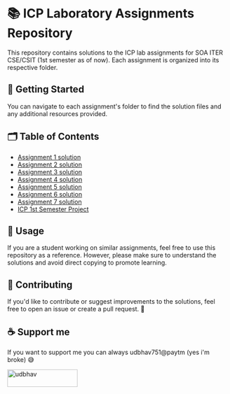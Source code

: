 # 📚 ICP Laboratory Assignments Repository

This repository contains solutions to the ICP lab assignments for SOA ITER CSE/CSIT (1st semester as of now). Each assignment is organized into its respective folder.

## 🚀 Getting Started

You can navigate to each assignment's folder to find the solution files and any additional resources provided.

## 🗂️ Table of Contents

- [Assignment 1 solution](Assignment1/src)
- [Assignment 2 solution](Assignment2/src)
- [Assignment 3 solution](Assignment3/)
- [Assignment 4 solution](Assignment4/)
- [Assignment 5 solution](Assignment5/)
- [Assignment 6 solution](Assignment6/)
- [Assignment 7 solution](Assignment7/)
- [ICP 1st Semester Project](https://github.com/Udbhav227/College-Assignments/tree/5479cd1e21d903e2d58c056e0bbb439c6115dca1/ICP%20Sem%201%20Project/Minor%20Project%201)


## 📝 Usage

If you are a student working on similar assignments, feel free to use this repository as a reference. However, please make sure to understand the solutions and avoid direct copying to promote learning.

## 🤝 Contributing

If you'd like to contribute or suggest improvements to the solutions, feel free to open an issue or create a pull request. 🌟

## ☕ Support me

If you want to support me you can always udbhav751@paytm (yes i'm broke) 😅
<p><a href="https://www.buymeacoffee.com/udbhav"> <img align="left" src="https://cdn.buymeacoffee.com/buttons/v2/default-yellow.png" height="40" width="160" alt="udbhav" /></a></p>
